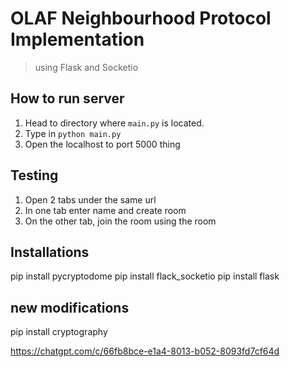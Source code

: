 # OLAF Neighbourhood Protocol Implementation
>using Flask and Socketio
## How to run server
1. Head to directory where `main.py` is located.
2. Type in `python main.py`
3. Open the localhost to port 5000 thing
## Testing
1. Open 2 tabs under the same url
2. In one tab enter name and create room
3. On the other tab, join the room using the room
## Installations
pip install pycryptodome
pip install flack_socketio
pip install flask


## new modifications
pip install cryptography

https://chatgpt.com/c/66fb8bce-e1a4-8013-b052-8093fd7cf64d
